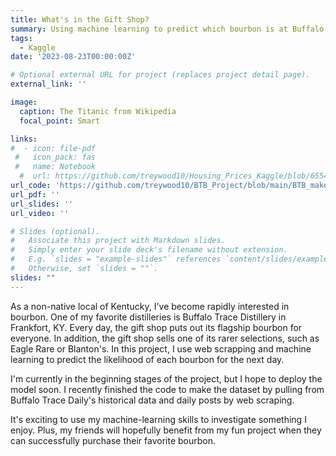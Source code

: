 ```yaml
---
title: What's in the Gift Shop?
summary: Using machine learning to predict which bourbon is at Buffalo Trace's Gift Shop.
tags:
  - Kaggle
date: '2023-08-23T00:00:00Z'

# Optional external URL for project (replaces project detail page).
external_link: ''

image:
  caption: The Titanic from Wikipedia
  focal_point: Smart

links:
#  - icon: file-pdf
 #   icon_pack: fas
 #   name: Notebook
  #  url: https://github.com/treywood10/Housing_Prices_Kaggle/blob/6554990e34e76eee17b0cb534c3caba4d45d95f0/Housing_Kaggle.pdf
url_code: 'https://github.com/treywood10/BTB_Project/blob/main/BTB_make_data.py'
url_pdf: ''
url_slides: ''
url_video: ''

# Slides (optional).
#   Associate this project with Markdown slides.
#   Simply enter your slide deck's filename without extension.
#   E.g. `slides = "example-slides"` references `content/slides/example-slides.md`.
#   Otherwise, set `slides = ""`.
slides: ""
---
```


As a non-native local of Kentucky, I've become rapidly interested in bourbon. One of my favorite distilleries is Buffalo Trace Distillery in Frankfort, KY. Every day, the gift shop puts out its flagship bourbon for everyone. In addition, the gift shop sells one of its rarer selections, such as Eagle Rare or Blanton's. In this project, I use web scrapping and machine learning to predict the likelihood of each bourbon for the next day. 

I'm currently in the beginning stages of the project, but I hope to deploy the model soon. I recently finished the code to make the dataset by pulling from Buffalo Trace Daily's historical data and daily posts by web scraping. 

It's exciting to use my machine-learning skills to investigate something I enjoy. Plus, my friends will hopefully benefit from my fun project when they can successfully purchase their favorite bourbon. 